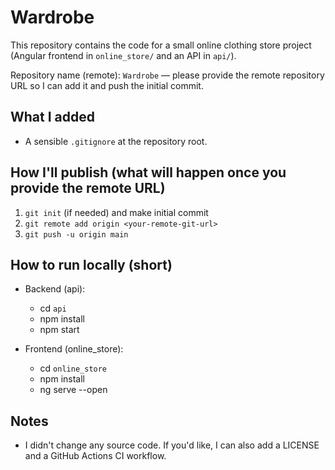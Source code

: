 # Wardrobe

This repository contains the code for a small online clothing store project (Angular frontend in `online_store/` and an API in `api/`).

Repository name (remote): `Wardrobe` — please provide the remote repository URL so I can add it and push the initial commit.

## What I added
- A sensible `.gitignore` at the repository root.

## How I'll publish (what will happen once you provide the remote URL)
1. `git init` (if needed) and make initial commit
2. `git remote add origin <your-remote-git-url>`
3. `git push -u origin main`

## How to run locally (short)
- Backend (api):
  - cd `api`
  - npm install
  - npm start

- Frontend (online_store):
  - cd `online_store`
  - npm install
  - ng serve --open


## Notes
- I didn't change any source code. If you'd like, I can also add a LICENSE and a GitHub Actions CI workflow.
